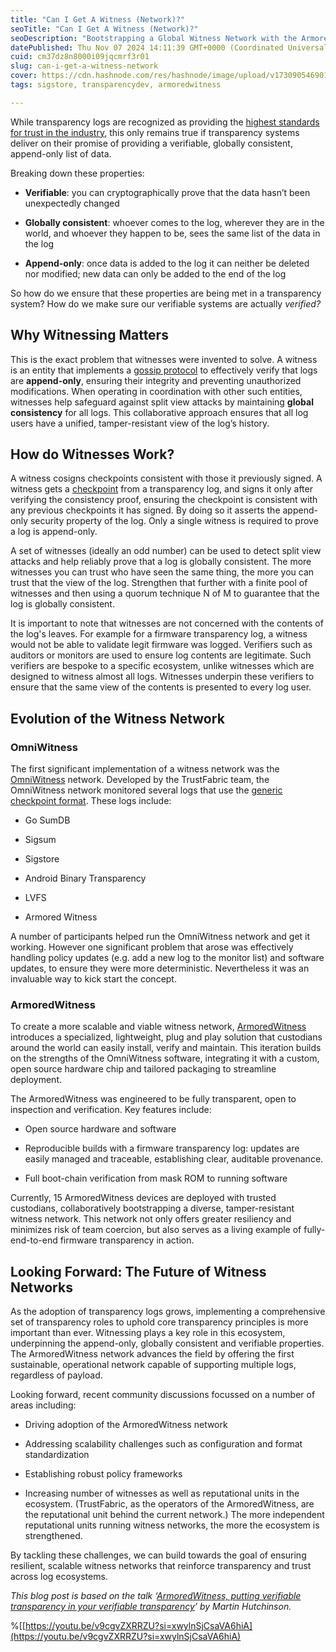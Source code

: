 ```yaml
---
title: "Can I Get A Witness (Network)?"
seoTitle: "Can I Get A Witness (Network)?"
seoDescription: "Bootstrapping a Global Witness Network with the ArmoredWitness"
datePublished: Thu Nov 07 2024 14:11:39 GMT+0000 (Coordinated Universal Time)
cuid: cm37dz8n8000i09jqcmrf3r01
slug: can-i-get-a-witness-network
cover: https://cdn.hashnode.com/res/hashnode/image/upload/v1730905469011/25ee1237-a090-412e-9706-6cbadeed99a9.jpeg
tags: sigstore, transparencydev, armoredwitness

---
```


While transparency logs are recognized as providing the [highest standards for trust in the industry](https://blog.transparency.dev/transparencydev-summit-recap), this only remains true if transparency systems deliver on their promise of providing a verifiable, globally consistent, append-only list of data.

Breaking down these properties:

* **Verifiable**: you can cryptographically prove that the data hasn’t been unexpectedly changed
    
* **Globally consistent**: whoever comes to the log, wherever they are in the world, and whoever they happen to be, sees the same list of the data in the log
    
* **Append-only**: once data is added to the log it can neither be deleted nor modified; new data can only be added to the end of the log
    

So how do we ensure that these properties are being met in a transparency system? How do we make sure our verifiable systems are actually *verified?*

## Why Witnessing Matters

This is the exact problem that witnesses were invented to solve. A witness is an entity that implements a [gossip protocol](https://arxiv.org/pdf/2011.04551) to effectively verify that logs are **append-only**, ensuring their integrity and preventing unauthorized modifications. When operating in coordination with other such entities, witnesses help safeguard against split view attacks by maintaining **global consistency** for all logs. This collaborative approach ensures that all log users have a unified, tamper-resistant view of the log’s history.

## How do Witnesses Work?

A witness cosigns checkpoints consistent with those it previously signed. A witness gets a [checkpoint](https://github.com/C2SP/C2SP/blob/main/tlog-checkpoint.md) from a transparency log, and signs it only after verifying the consistency proof, ensuring the checkpoint is consistent with any previous checkpoints it has signed. By doing so it asserts the append-only security property of the log. Only a single witness is required to prove a log is append-only.

A set of witnesses (ideally an odd number) can be used to detect split view attacks and help reliably prove that a log is globally consistent. The more witnesses you can trust who have seen the same thing, the more you can trust that the view of the log. Strengthen that further with a finite pool of witnesses and then using a quorum technique N of M to guarantee that the log is globally consistent.

It is important to note that witnesses are not concerned with the contents of the log's leaves. For example for a firmware transparency log, a witness would not be able to validate legit firmware was logged. Verifiers such as auditors or monitors are used to ensure log contents are legitimate. Such verifiers are bespoke to a specific ecosystem, unlike witnesses which are designed to witness almost all logs. Witnesses underpin these verifiers to ensure that the same view of the contents is presented to every log user.

## Evolution of the Witness Network

### OmniWitness

The first significant implementation of a witness network was the [OmniWitness](https://github.com/transparency-dev/witness/tree/main/cmd/omniwitness) network. Developed by the TrustFabric team, the OmniWitness network monitored several logs that use the [generic checkpoint format](https://github.com/transparency-dev/formats/tree/main/log). These logs include:

* Go SumDB
    
* Sigsum
    
* Sigstore
    
* Android Binary Transparency
    
* LVFS
    
* Armored Witness
    

A number of participants helped run the OmniWitness network and get it working. However one significant problem that arose was effectively handling policy updates (e.g. add a new log to the monitor list) and software updates, to ensure they were more deterministic. Nevertheless it was an invaluable way to kick start the concept.

### ArmoredWitness

To create a more scalable and viable witness network, [ArmoredWitness](https://github.com/transparency-dev/armored-witness) introduces a specialized, lightweight, plug and play solution that custodians around the world can easily install, verify and maintain. This iteration builds on the strengths of the OmniWitness software, integrating it with a custom, open source hardware chip and tailored packaging to streamline deployment.

The ArmoredWitness was engineered to be fully transparent, open to inspection and verification. Key features include:

* Open source hardware and software
    
* Reproducible builds with a firmware transparency log: updates are easily managed and traceable, establishing clear, auditable provenance.
    
* Full boot-chain verification from mask ROM to running software
    

Currently, 15 ArmoredWitness devices are deployed with trusted custodians, collaboratively bootstrapping a diverse, tamper-resistant witness network. This network not only offers greater resiliency and minimizes risk of team coercion, but also serves as a living example of fully-end-to-end firmware transparency in action.

## Looking Forward: The Future of Witness Networks

As the adoption of transparency logs grows, implementing a comprehensive set of transparency roles to uphold core transparency principles is more important than ever. Witnessing plays a key role in this ecosystem, underpinning the append-only, globally consistent and verifiable properties. The ArmoredWitness network advances the field by offering the first sustainable, operational network capable of supporting multiple logs, regardless of payload.

Looking forward, recent community discussions focussed on a number of areas including:

* Driving adoption of the ArmoredWitness network
    
* Addressing scalability challenges such as configuration and format standardization
    
* Establishing robust policy frameworks 
    
* Increasing number of witnesses as well as reputational units in the ecosystem. (TrustFabric, as the operators of the ArmoredWitness, are the reputational unit behind the current network.) The more independent reputational units running witness networks, the more the ecosystem is strengthened.
    

By tackling these challenges, we can build towards the goal of ensuring resilient, scalable witness networks that reinforce transparency and trust across log ecosystems.

*This blog post is based on the talk ‘*[*ArmoredWitness, putting verifiable transparency in your verifiable transparency*](https://youtu.be/v9cgvZXRRZU?si=ACAVHUffrKNyLPVQ)*’ by Martin Hutchinson.*

%\[[https://youtu.be/v9cgvZXRRZU?si=xwylnSjCsaVA6hiA](https://youtu.be/v9cgvZXRRZU?si=xwylnSjCsaVA6hiA)